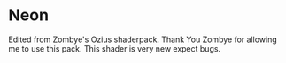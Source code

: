 # Neon

Edited from Zombye's Ozius shaderpack.
Thank You Zombye for allowing me to use this pack.
This shader is very new expect bugs.
